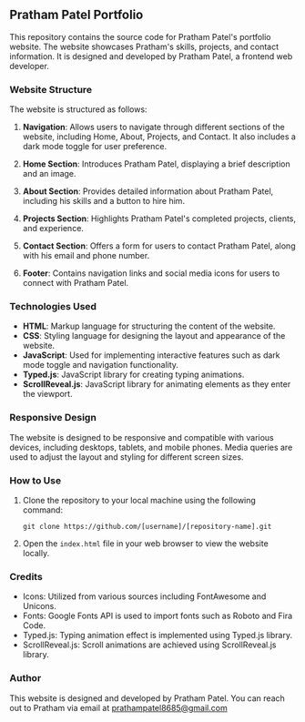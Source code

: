 ## Pratham Patel Portfolio

This repository contains the source code for Pratham Patel's portfolio website. The website showcases Pratham's skills, projects, and contact information. It is designed and developed by Pratham Patel, a frontend web developer.

### Website Structure

The website is structured as follows:

1. **Navigation**: Allows users to navigate through different sections of the website, including Home, About, Projects, and Contact. It also includes a dark mode toggle for user preference.

2. **Home Section**: Introduces Pratham Patel, displaying a brief description and an image.

3. **About Section**: Provides detailed information about Pratham Patel, including his skills and a button to hire him.

4. **Projects Section**: Highlights Pratham Patel's completed projects, clients, and experience.

5. **Contact Section**: Offers a form for users to contact Pratham Patel, along with his email and phone number.

6. **Footer**: Contains navigation links and social media icons for users to connect with Pratham Patel.

### Technologies Used

- **HTML**: Markup language for structuring the content of the website.
- **CSS**: Styling language for designing the layout and appearance of the website.
- **JavaScript**: Used for implementing interactive features such as dark mode toggle and navigation functionality.
- **Typed.js**: JavaScript library for creating typing animations.
- **ScrollReveal.js**: JavaScript library for animating elements as they enter the viewport.

### Responsive Design

The website is designed to be responsive and compatible with various devices, including desktops, tablets, and mobile phones. Media queries are used to adjust the layout and styling for different screen sizes.

### How to Use

1. Clone the repository to your local machine using the following command:

   ```
   git clone https://github.com/[username]/[repository-name].git
   ```

2. Open the `index.html` file in your web browser to view the website locally.

### Credits

- Icons: Utilized from various sources including FontAwesome and Unicons.
- Fonts: Google Fonts API is used to import fonts such as Roboto and Fira Code.
- Typed.js: Typing animation effect is implemented using Typed.js library.
- ScrollReveal.js: Scroll animations are achieved using ScrollReveal.js library.

### Author

This website is designed and developed by Pratham Patel. You can reach out to Pratham via email at prathampatel8685@gmail.com
